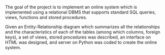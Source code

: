 The goal of the project is to implement an online system which is implemented using a relational DBMS that supports standard SQL queries, views, functions and stored procedures.

Given an Entity-Relationship diagram which summarizes all the relationships and the characteristics of each of the tables (among which columns, foreign keys), a set of views, stored procedures was described, an interface on HTML was designed, and server on Python was coded to create the online system.
